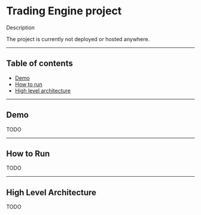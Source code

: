 # Trading Engine project

Description

The project is currently not deployed or hosted anywhere.

*****

## Table of contents

- [Demo](#demo)
- [How to run](#howtorun)
- [High level architecture](#highlevelarchitecture)

*****

<a name="demo"></a>
## Demo

TODO


*****

<a name="howtorun"></a>
## How to Run

TODO


*****

<a name="highlevelarchitecture"></a>
## High Level Architecture

TODO



